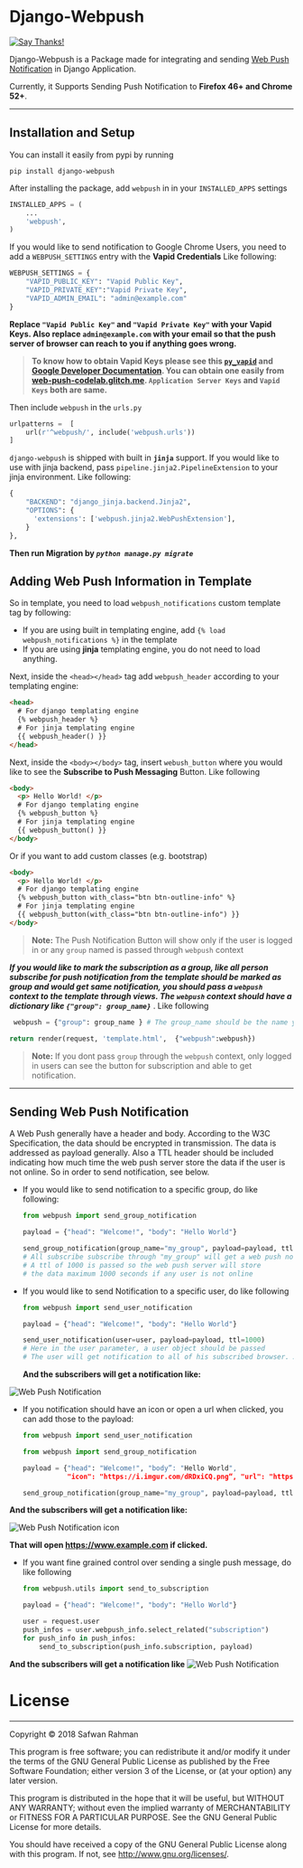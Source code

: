 ﻿
Django-Webpush
===================
[![Say Thanks!](https://img.shields.io/badge/Say%20Thanks-!-1EAEDB.svg)](https://saythanks.io/to/safwanrahman)

Django-Webpush is a Package made for integrating and sending [Web Push Notification](https://developer.mozilla.org/en/docs/Web/API/Push_API) in Django Application.

Currently, it Supports Sending Push Notification to **Firefox 46+ and Chrome 52+**.

----------


Installation and Setup
-------------

You can install it easily from pypi by running

    pip install django-webpush

After installing the package, add `webpush` in in your `INSTALLED_APPS` settings

```python
INSTALLED_APPS = (
    ...
    'webpush',
)
```

If you would like to send notification to Google Chrome Users, you need to add a ``WEBPUSH_SETTINGS`` entry with the **Vapid Credentials** Like following:
```python
WEBPUSH_SETTINGS = {
    "VAPID_PUBLIC_KEY": "Vapid Public Key",
    "VAPID_PRIVATE_KEY":"Vapid Private Key",
    "VAPID_ADMIN_EMAIL": "admin@example.com"
}
```
**Replace ``"Vapid Public Key"`` and ``"Vapid Private Key"`` with your Vapid Keys. Also replace ``admin@example.com`` with your email so that the push server of browser can reach to you if anything goes wrong.**

> **To know how to obtain Vapid Keys please see this [`py_vapid`](https://github.com/web-push-libs/vapid/tree/master/python) and [Google Developer Documentation](https://developers.google.com/web/fundamentals/push-notifications/subscribing-a-user#how_to_create_application_server_keys). You can obtain one easily from [web-push-codelab.glitch.me](https://web-push-codelab.glitch.me/). ``Application Server Keys`` and ``Vapid Keys`` both are same.**

Then include `webpush` in the `urls.py`

```python
urlpatterns =  [
    url(r'^webpush/', include('webpush.urls'))
]
  ```


`django-webpush` is shipped with built in **`jinja`** support.
If you would like to use with jinja backend,
pass ``pipeline.jinja2.PipelineExtension`` to your jinja environment. Like following:

```python
{
    "BACKEND": "django_jinja.backend.Jinja2",
    "OPTIONS": {
      'extensions': ['webpush.jinja2.WebPushExtension'],
    }
},
```


**Then run Migration by ***`python manage.py migrate`*****



Adding Web Push Information in Template
-------------------

So in template, you need to load `webpush_notifications` custom template tag by following:
- If you are using built in templating engine, add `{% load webpush_notifications %}` in the template
- If you are using **jinja** templating engine, you do not need to load anything.

Next, inside the `<head></head>` tag add `webpush_header` according to your templating engine:

```html
<head>
  # For django templating engine
  {% webpush_header %}
  # For jinja templating engine
  {{ webpush_header() }}
</head>
```
Next, inside the `<body></body>` tag, insert `webush_button` where you would like to see the **Subscribe to Push Messaging** Button. Like following

```html
<body>
  <p> Hello World! </p>
  # For django templating engine
  {% webpush_button %}
  # For jinja templating engine
  {{ webpush_button() }}
</body>
```

Or if you want to add custom classes (e.g. bootstrap)

```html
<body>
  <p> Hello World! </p>
  # For django templating engine
  {% webpush_button with_class="btn btn-outline-info" %}
  # For jinja templating engine
  {{ webpush_button(with_class="btn btn-outline-info") }}
</body>
```

 >**Note:** The Push Notification Button will show only if the user is logged in or any `group` named is passed through `webpush` context

 ***If you would like to mark the subscription as a group, like all person subscribe for push notification from the template should be marked as group and would get same notification, you should pass a `webpush` context to the template through views. The `webpush` context should have a dictionary like `{"group": group_name}`*** . Like following

```python
 webpush = {"group": group_name } # The group_name should be the name you would define.

return render(request, 'template.html',  {"webpush":webpush})
```
> **Note:** If you dont pass `group` through the `webpush` context, only logged in users can see the button for subscription and able to get notification.

----------

Sending Web Push Notification
-------------------

A Web Push generally have a header and body. According to the W3C Specification, the data should be encrypted in transmission. The data is addressed as payload generally. Also a TTL header should be included indicating how much time the web push server store the data if the user is not online.
So in order to send notification, see below.

- If you would like to send notification to a specific group, do like following:


    ```python
    from webpush import send_group_notification

    payload = {"head": "Welcome!", "body": "Hello World"}

    send_group_notification(group_name="my_group", payload=payload, ttl=1000)
    # All subscribe subscribe through "my_group" will get a web push notification.
    # A ttl of 1000 is passed so the web push server will store
    # the data maximum 1000 seconds if any user is not online

    ```

- If you would like to send Notification to a specific user, do like following
    ```python
    from webpush import send_user_notification

    payload = {"head": "Welcome!", "body": "Hello World"}

    send_user_notification(user=user, payload=payload, ttl=1000)
    # Here in the user parameter, a user object should be passed
    # The user will get notification to all of his subscribed browser. A user can subscribe many browsers.
    ```

    **And the subscribers will get a notification like:**

![Web Push Notification](http://i.imgur.com/VA6cxRc.png)

- If you notification should have an icon or open a url when clicked, you can add those to the payload:

    ``` python
    from webpush import send_user_notification
    
    from webpush import send_group_notification

    payload = {"head": "Welcome!", "body”: "Hello World", 
               "icon": "https://i.imgur.com/dRDxiCQ.png“, "url": "https://www.example.com"}

    send_group_notification(group_name="my_group", payload=payload, ttl=1000)
    ```
**And the subscribers will get a notification like:**

![Web Push Notification icon](http://i.imgur.com/Vr1RMvF.png)

**That will open https://www.example.com if clicked.**
 
- If you want fine grained control over sending a single push message, do like following


    ```python
    from webpush.utils import send_to_subscription

    payload = {"head": "Welcome!", "body": "Hello World"}

    user = request.user
    push_infos = user.webpush_info.select_related("subscription")
    for push_info in push_infos:
        send_to_subscription(push_info.subscription, payload)

    ```
    


 
 
 **And the subscribers will get a notification like**
 ![Web Push Notification](http://i.imgur.com/VA6cxRc.png)


License
=======
----
Copyright © 2018 Safwan Rahman

This program is free software; you can redistribute it and/or modify it under the terms of the GNU General Public License as published by the Free Software Foundation; either version 3 of the License, or (at your option) any later version.

   This program is distributed in the hope that it will be useful,
   but WITHOUT ANY WARRANTY; without even the implied warranty of
   MERCHANTABILITY or FITNESS FOR A PARTICULAR PURPOSE.  See the
   GNU General Public License for more details.

   You should have received a copy of the GNU General Public License
    along with this program.  If not, see <http://www.gnu.org/licenses/>.
